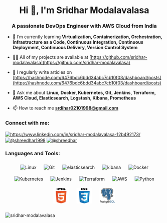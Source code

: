 <h1 align="center">Hi 👋, I'm Sridhar Modalavalasa</h1>
<h3 align="center">A passionate DevOps Engineer with AWS Cloud from India</h3>

- 🌱 I’m currently learning **Virtualization, Containerization, Orchestration, Infrastructure as a Code, Continuous Integration, Continuous Deployment, Continuous Delivery, Version Control System**

- 👨‍💻 All of my projects are available at [https://github.com/sridhar-modalavalasa](https://github.com/sridhar-modalavalasa)

- 📝 I regularly write articles on [https://hashnode.com/6476bdc6bdd34abc7cb10f03/dashboard/posts](https://hashnode.com/6476bdc6bdd34abc7cb10f03/dashboard/posts)
- 💬 Ask me about **Linux, Docker, Kubernetes, Git, Jenkins, Terraform, AWS Cloud, Elasticsearch, Logstash, Kibana, Prometheus**
- 📫 How to reach me **srdihar02101998@gmail.com**

<h3 align="left">Connect with me:</h3>
<p align="left">
<a href="https://linkedin.com/in/https://www.linkedin.com/in/sridhar-modalavalasa-12b492173/" target="blank"><img align="center" src="https://raw.githubusercontent.com/rahuldkjain/github-profile-readme-generator/master/src/images/icons/Social/linked-in-alt.svg" alt="https://www.linkedin.com/in/sridhar-modalavalasa-12b492173/" height="30" width="40" /></a>
<a href="https://hashnode.com/@shreedhar1998" target="blank"><img align="center" src="https://raw.githubusercontent.com/rahuldkjain/github-profile-readme-generator/master/src/images/icons/Social/hashnode.svg" alt="@shreedhar1998" height="30" width="40" /></a>
<a href="https://medium.com/@shreedhar" target="blank"><img align="center" src="https://raw.githubusercontent.com/rahuldkjain/github-profile-readme-generator/master/src/images/icons/Social/medium.svg" alt="@shreedhar" height="30" width="40" /></a>
</p>

<h3 align="left">Languages and Tools:</h3>
<div align="center"> 
<img style="margin: 10px" src="https://profilinator.rishav.dev/skills-assets/linux-original.svg" alt="Linux" height="50" />
<img style="margin: 10px" src="https://profilinator.rishav.dev/skills-assets/git-scm-icon.svg" alt="Git" height="50" />
<img style="margin: 10px" src="https://www.vectorlogo.zone/logos/elastic/elastic-icon.svg" alt="elasticsearch" height="50" />
<img style="margin: 10px" src="https://www.vectorlogo.zone/logos/elasticco_kibana/elasticco_kibana-icon.svg" alt="kibana" height="50" />  <img style="margin: 10px" src="https://profilinator.rishav.dev/skills-assets/docker-original-wordmark.svg" alt="Docker" height="50" />  
<img style="margin: 10px" src="https://profilinator.rishav.dev/skills-assets/kubernetes-icon.svg" alt="Kubernetes" height="50" /> 
<img style="margin: 10px" src="https://profilinator.rishav.dev/skills-assets/jenkins-icon.svg" alt="Jenkins" height="50" /> 
<img style="margin: 10px" src="https://profilinator.rishav.dev/skills-assets/terraformio-icon.svg" alt="Terraform" height="50" />  
<img style="margin: 10px" src="https://www.hava.io/hs-fs/hubfs/AWS_400x300_Trans.png?width=500&name=AWS_400x300_Trans.png" alt="AWS" height="50" />           
<img style="margin: 10px" src="https://profilinator.rishav.dev/skills-assets/python-original.svg" alt="Python" height="50" />
<img style="margin: 10px" src="https://raw.githubusercontent.com/devicons/devicon/master/icons/html5/html5-original-wordmark.svg" alt="html5" height="50" />
<img style="margin: 10px" src="https://raw.githubusercontent.com/devicons/devicon/master/icons/css3/css3-original-wordmark.svg" alt="css3" height="50" />
<img style="margin: 10px" src="https://raw.githubusercontent.com/devicons/devicon/master/icons/postgresql/postgresql-original-wordmark.svg" alt="postgresql" height="50" /> 
</div>
<p><img align="center" src="https://github-readme-stats.vercel.app/api/top-langs?username=sridhar-modalavalasa&show_icons=true&locale=en&layout=compact" alt="sridhar-modalavalasa" /></p>
